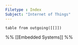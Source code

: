 ```yaml
---
Filetype : Index
Subject: "Internet of Things"
---
```


```dataview 
table from outgoing([[]])
```


%%
[[Embedded Systems]]
%%